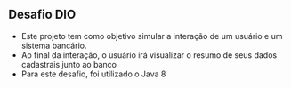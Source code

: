 ## Desafio DIO

- Este projeto tem como objetivo simular a interação de um usuário e um sistema bancário.
- Ao final da interação, o usuário irá visualizar o resumo de seus dados cadastrais junto ao banco
- Para este desafio, foi utilizado o Java 8 
